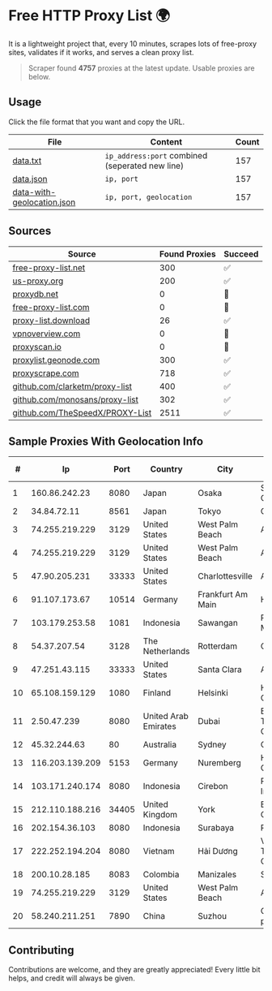 
# Free HTTP Proxy List 🌍

It is a lightweight project that, every 10 minutes, scrapes lots of free-proxy sites, validates if it works, and serves a clean proxy list.


> Scraper found **4757** proxies at the latest update. Usable proxies are below.

## Usage

Click the file format that you want and copy the URL.


|File|Content|Count|
|----|-------|-----|
|[data.txt](https://raw.githubusercontent.com/themiralay/Proxy-List-World/master/data.txt)|`ip_address:port` combined (seperated new line)|157|
|[data.json](https://raw.githubusercontent.com/themiralay/Proxy-List-World/master/data.json)|`ip, port`|157|
|[data-with-geolocation.json](https://raw.githubusercontent.com/themiralay/Proxy-List-World/master/data-with-geolocation.json)|`ip, port, geolocation`|157|

## Sources

|Source|Found Proxies|Succeed|
|------|-------------|-------|
|[free-proxy-list.net](https://free-proxy-list.net)|300|✅|
|[us-proxy.org](https://www.us-proxy.org)|200|✅|
|[proxydb.net](http://proxydb.net)|0|🚫|
|[free-proxy-list.com](https://free-proxy-list.com/?page=&port=&type%5B%5D=http&type%5B%5D=https&up_time=0&search=Search)|0|🚫|
|[proxy-list.download](https://www.proxy-list.download/HTTP)|26|✅|
|[vpnoverview.com](https://vpnoverview.com/privacy/anonymous-browsing/free-proxy-servers)|0|🚫|
|[proxyscan.io](https://www.proxyscan.io)|0|🚫|
|[proxylist.geonode.com](https://proxylist.geonode.com/api/proxy-list?limit=300&page=1&sort_by=lastChecked&sort_type=desc&protocols=http,https)|300|✅|
|[proxyscrape.com](https://api.proxyscrape.com/v2/?request=displayproxies&protocol=http&timeout=10000&country=all&ssl=all&anonymity=all)|718|✅|
|[github.com/clarketm/proxy-list](https://raw.githubusercontent.com/clarketm/proxy-list/master/proxy-list-raw.txt)|400|✅|
|[github.com/monosans/proxy-list](https://raw.githubusercontent.com/monosans/proxy-list/main/proxies/http.txt)|302|✅|
|[github.com/TheSpeedX/PROXY-List](https://raw.githubusercontent.com/TheSpeedX/PROXY-List/master/http.txt)|2511|✅|


## Sample Proxies With Geolocation Info

|#|Ip|Port|Country|City|Internet Service Provider|
|-|--|----|-------|----|-------------------------|
|1|160.86.242.23|8080|Japan|Osaka|Sony Network Communications Inc|
|2|34.84.72.11|8561|Japan|Tokyo|Google LLC|
|3|74.255.219.229|3129|United States|West Palm Beach|AT&T Corp.|
|4|74.255.219.229|3129|United States|West Palm Beach|AT&T Corp.|
|5|47.90.205.231|33333|United States|Charlottesville|Alibaba.com LLC|
|6|91.107.173.67|10514|Germany|Frankfurt Am Main|Hetzner Online AG|
|7|103.179.253.58|1081|Indonesia|Sawangan|PT Pusaka Kreasi Mandiri|
|8|54.37.207.54|3128|The Netherlands|Rotterdam|OVH SAS|
|9|47.251.43.115|33333|United States|Santa Clara|Alibaba Cloud LLC|
|10|65.108.159.129|1080|Finland|Helsinki|Hetzner Online GmbH|
|11|2.50.47.239|8080|United Arab Emirates|Dubai|Emirates Telecommunications Corporation|
|12|45.32.244.63|80|Australia|Sydney|Choopa|
|13|116.203.139.209|5153|Germany|Nuremberg|Hetzner Online GmbH|
|14|103.171.240.174|8080|Indonesia|Cirebon|PT Abs Multimedia Indonesia|
|15|212.110.188.216|34405|United Kingdom|York|Bytemark Computer Consulting Ltd /19|
|16|202.154.36.103|8080|Indonesia|Surabaya|RADNET-BDG|
|17|222.252.194.204|8080|Vietnam|Hải Dương|VietNam Post and Telecom Corporation|
|18|200.10.28.185|8083|Colombia|Manizales|Super Redes S.A.S|
|19|74.255.219.229|3129|United States|West Palm Beach|AT&T Corp.|
|20|58.240.211.251|7890|China|Suzhou|CNC Group Jiangsu province network|



## Contributing

Contributions are welcome, and they are greatly appreciated! Every
little bit helps, and credit will always be given.

